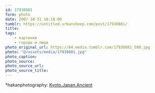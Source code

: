 ```yaml
---
id: 17930881
form: photo
date: 2007-10-31 10:18:00
tumblr: https://untitled.urbansheep.com/post/17930881/
title:
tags:
    - картинки
    - города и люди
photo_original_url: https://64.media.tumblr.com/17930881_500.jpg
photo: "@/assets/media/17930881.jpg"
photo_caption:
photo_source:
photo_source_url:
photo_source_title:
---
```


<p>*hakanphotography: <a href="http://hakanphotography.deviantart.com/art/Kyoto-Japan-Ancient-14236743">Kyoto.Japan.Ancient</a></p>
